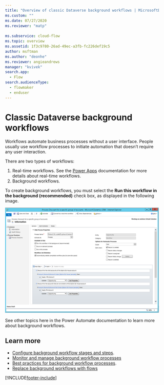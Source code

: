 ```yaml
---
title: "Overview of classic Dataverse background workflows | MicrosoftDocs"
ms.custom: ""
ms.date: 07/27/2020
ms.reviewer: "matp"

ms.subservice: cloud-flow
ms.topic: overview
ms.assetid: 1f3c9780-26ad-49ec-a3fb-fc226def19c5
author: msftman
ms.author: "deonhe"
ms.reviewer: angieandrews
manager: "kvivek"
search.app: 
  - Flow
search.audienceType: 
  - flowmaker
  - enduser
---
```


# Classic Dataverse background workflows 

Workflows automate business processes without a user interface. People usually use workflow processes to initiate automation that doesn’t require any user interaction.

There are two types of workflows:
1. Real-time workflows. See the [Power Apps](/powerapps/maker/common-data-service/overview-realtime-workflows) documentation for more details about real-time workflows.
1. Background workflows. 


To create background workflows, you must select the **Run this workflow in the background (recommended)** check box, as displayed in the following image.

![Screenshot showing workflow process with Under&#47;Not Under operators.](media/wfp-under-not-under.PNG "Workflow process with Under/Not Under operators")

See other topics here in the Power Automate documentation to learn more about background workflows.

## Learn more


- [Configure background workflow stages and steps](configure-workflow-steps.md).
- [Monitor and manage background workflow processes](monitor-manage-processes.md)
- [Best practices for background workflow processes](best-practices-workflow-processes.md).
- [Replace background workflows with flows](replace-workflows-with-flows.md)






[!INCLUDE[footer-include](includes/footer-banner.md)]